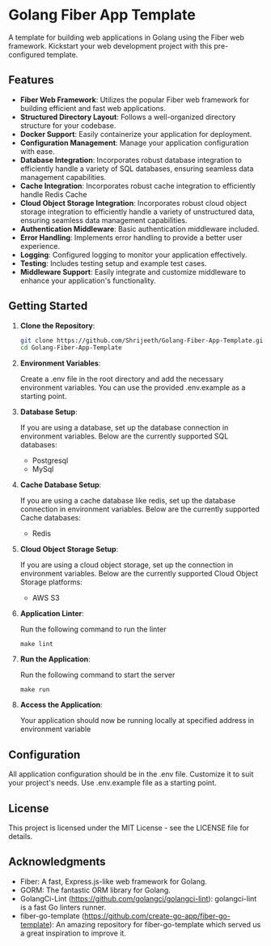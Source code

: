 # Golang Fiber App Template

A template for building web applications in Golang using the Fiber web framework. Kickstart your web development project with this pre-configured template.

## Features

- **Fiber Web Framework**: Utilizes the popular Fiber web framework for building efficient and fast web applications.
- **Structured Directory Layout**: Follows a well-organized directory structure for your codebase.
- **Docker Support**: Easily containerize your application for deployment.
- **Configuration Management**: Manage your application configuration with ease.
- **Database Integration**: Incorporates robust database integration to efficiently handle a variety of SQL databases, ensuring seamless data management capabilities.
- **Cache Integration**: Incorporates robust cache integration to efficiently handle Redis Cache
- **Cloud Object Storage Integration**: Incorporates robust cloud object storage integration to efficiently handle a variety of unstructured data, ensuring seamless data management capabilities.
- **Authentication Middleware**: Basic authentication middleware included.
- **Error Handling**: Implements error handling to provide a better user experience.
- **Logging**: Configured logging to monitor your application effectively.
- **Testing**: Includes testing setup and example test cases.
- **Middleware Support**: Easily integrate and customize middleware to enhance your application's functionality.

## Getting Started

1. **Clone the Repository**:

   ```bash
   git clone https://github.com/Shrijeeth/Golang-Fiber-App-Template.git
   cd Golang-Fiber-App-Template
   ```
   
2. **Environment Variables**:

   Create a .env file in the root directory and add the necessary environment variables. You can use the provided .env.example as a starting point.

3. **Database Setup**:

   If you are using a database, set up the database connection in environment variables.
   Below are the currently supported SQL databases:
      - Postgresql
      - MySql

4. **Cache Database Setup**:

   If you are using a cache database like redis, set up the database connection in environment variables.
   Below are the currently supported Cache databases:
      - Redis

5. **Cloud Object Storage Setup**:

   If you are using a cloud object storage, set up the connection in environment variables.
   Below are the currently supported Cloud Object Storage platforms:
     - AWS S3

5. **Application Linter**:

   Run the following command to run the linter
   ```
   make lint
   ```

7. **Run the Application**:

   Run the following command to start the server
   ```
   make run
   ```

8. **Access the Application**:

   Your application should now be running locally at specified address in environment variable

## Configuration

All application configuration should be in the .env file. Customize it to suit your project's needs. Use .env.example file as a starting point.

## License

This project is licensed under the MIT License - see the LICENSE file for details.

## Acknowledgments

- Fiber: A fast, Express.js-like web framework for Golang.
- GORM: The fantastic ORM library for Golang.
- GolangCi-Lint (https://github.com/golangci/golangci-lint): golangci-lint is a fast Go linters runner.
- fiber-go-template (https://github.com/create-go-app/fiber-go-template): An amazing repository for fiber-go-template which served us a great inspiration to improve it.
